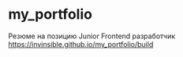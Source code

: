 # my_portfolio
Резюме на позицию Junior Frontend разработчик
https://invinsible.github.io/my_portfolio/build
